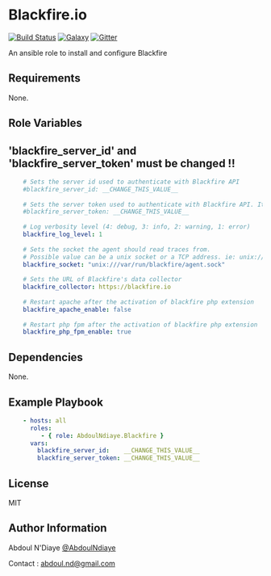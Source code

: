 Blackfire.io
============

[![Build Status](https://travis-ci.org/AbdoulNdiaye/ansible-role-blackfire.svg)](https://travis-ci.org/AbdoulNdiaye/ansible-role-blackfire)
[![Galaxy](https://img.shields.io/badge/Galaxy-AbdoulNdiaye.blackfire-blue.svg)](https://galaxy.ansible.com/list#/roles/3201)
[![Gitter](https://badges.gitter.im/Join%20Chat.svg)](https://gitter.im/AbdoulNdiaye/ansible-role-blackfire?utm_source=badge&utm_medium=badge&utm_campaign=pr-badge)

An ansible role to install and configure Blackfire

Requirements
------------

None.

Role Variables
--------------

'blackfire_server_id' and 'blackfire_server_token' must be changed !!
--------------------------------------------------------------

``` yaml
    # Sets the server id used to authenticate with Blackfire API
    #blackfire_server_id: __CHANGE_THIS_VALUE__
    
    # Sets the server token used to authenticate with Blackfire API. It is unsafe to set this from the command line
    #blackfire_server_token: __CHANGE_THIS_VALUE__
    
    # Log verbosity level (4: debug, 3: info, 2: warning, 1: error)
    blackfire_log_level: 1
    
    # Sets the socket the agent should read traces from.
    # Possible value can be a unix socket or a TCP address. ie: unix:///var/run/blackfire/agent.sock or tcp://127.0.0.1:8307
    blackfire_socket: "unix:///var/run/blackfire/agent.sock"
    
    # Sets the URL of Blackfire's data collector
    blackfire_collector: https://blackfire.io
    
    # Restart apache after the activation of blackfire php extension
    blackfire_apache_enable: false
    
    # Restart php fpm after the activation of blackfire php extension
    blackfire_php_fpm_enable: true
```

Dependencies
------------

None.

Example Playbook
----------------

``` yaml
    - hosts: all
      roles:
         - { role: AbdoulNdiaye.Blackfire }
      vars:
        blackfire_server_id:    __CHANGE_THIS_VALUE__
        blackfire_server_token: __CHANGE_THIS_VALUE__
```

License
-------

MIT

Author Information
------------------

Abdoul N'Diaye [@AbdoulNdiaye](https://twitter.com/AbdoulNDiaye)

Contact : <abdoul.nd@gmail.com>
